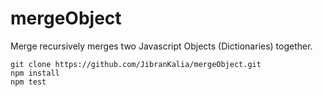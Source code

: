 # mergeObject

Merge recursively merges two Javascript Objects (Dictionaries) together. 

```
git clone https://github.com/JibranKalia/mergeObject.git
npm install
npm test
```
